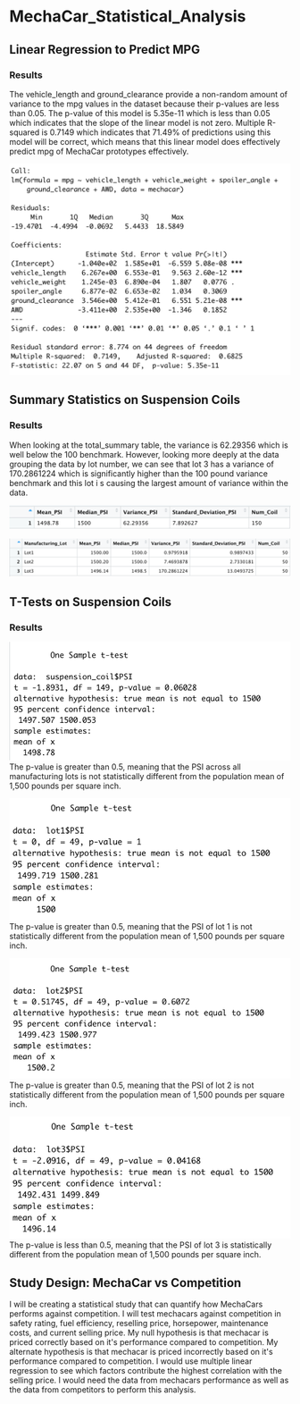 # MechaCar_Statistical_Analysis

## Linear Regression to Predict MPG

### Results
The vehicle_length and ground_clearance provide a non-random amount of variance to the mpg values in the dataset because their p-values are less than 0.05. The p-value of this model is 5.35e-11 which is less than 0.05 which indicates that the slope of the linear model is not zero. Multiple R-squared is 0.7149 which indicates that 71.49% of predictions using this model will be correct, which means that this linear model does effectively predict mpg of MechaCar prototypes effectively.

![MechaCar Summary](/Resources/lm_summary_mechacar.png) 


## Summary Statistics on Suspension Coils

### Results
When looking at the total_summary table, the variance is 62.29356 which is well below the 100 benchmark. However, looking more deeply at the data grouping the data by lot number, we can see that lot 3 has a variance of 170.2861224 which is significantly higher than the 100 pound variance benchmark and this lot i s causing the largest amount of variance within the data.

![Total Summary](/Resources/total_summary_suspension_coil.png)  <br />

![Lot Summary](/Resources/lot_summary_suspension_coil.png) 


 ## T-Tests on Suspension Coils

### Results

![Total T Test](/Resources/total_t_test.png)  <br />
The p-value is greater than 0.5, meaning that the PSI across all manufacturing lots is not statistically different from the population mean of 1,500 pounds per square inch.


![Lot 1 T Test](/Resources/lot_1_t_test.png)  <br />
The p-value is greater than 0.5, meaning that the PSI of lot 1 is not statistically different from the population mean of 1,500 pounds per square inch.


![Lot 2 T Test](/Resources/lot_2_t_test.png)  <br />
The p-value is greater than 0.5, meaning that the PSI of lot 2 is not statistically different from the population mean of 1,500 pounds per square inch.

![Lot 3 T Test](/Resources/lot_3_t_test.png)  <br />
The p-value is less than 0.5, meaning that the PSI of lot 3 is  statistically different from the population mean of 1,500 pounds per square inch.


## Study Design: MechaCar vs Competition

I will be creating a statistical study that can quantify how MechaCars performs against competition. I will test mechacars against competition in safety rating, fuel efficiency, reselling price, horsepower, maintenance costs, and current selling price. My null hypothesis is that mechacar is priced correctly based on it's performance compared to competition. My alternate hypothesis is that mechacar is priced incorrectly based on it's performance compared to competition. I would use multiple linear regression to see which factors contribute the highest correlation with the selling price. I would need the data from mechacars performance as well as the data from competitors to perform this analysis.
